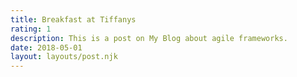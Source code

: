 ```yaml
---
title: Breakfast at Tiffanys
rating: 1
description: This is a post on My Blog about agile frameworks.
date: 2018-05-01
layout: layouts/post.njk
---
```

